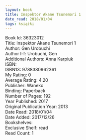 ```yaml
---
layout: book
title: Inspektor Akane Tsunemori 1
date_read: 2018/01/04
tags: książki
---
```


Book Id: 36323012<br />
Title: Inspektor Akane Tsunemori 1<br />
Author: Gen Urobuchi<br />
Author l-f: Urobuchi, Gen<br />
Additional Authors: Anna Karpiuk<br />
ISBN: <br />
ISBN13: 9788380962361<br />
My Rating: 0<br />
Average Rating: 4.20<br />
Publisher: Waneko<br />
Binding: Paperback<br />
Number of Pages: 192<br />
Year Published: 2017<br />
Original Publication Year: 2013<br />
Date Read: 2018/01/04<br />
Date Added: 2017/12/26<br />
Bookshelves: <br />
Exclusive Shelf: read<br />
Read Count: 1<br />


